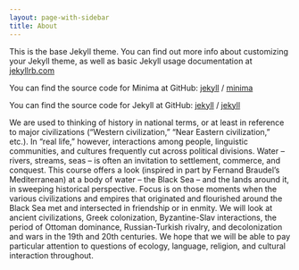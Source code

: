 ```yaml
---
layout: page-with-sidebar
title: About
---
```


This is the base Jekyll theme. You can find out more info about customizing your Jekyll theme, as well as basic Jekyll usage documentation at [jekyllrb.com](https://jekyllrb.com/)

You can find the source code for Minima at GitHub:
[jekyll][jekyll-organization] /
[minima](https://github.com/jekyll/minima)

You can find the source code for Jekyll at GitHub:
[jekyll][jekyll-organization] /
[jekyll](https://github.com/jekyll/jekyll)


[jekyll-organization]: https://github.com/jekyll

We are used to thinking of history in national terms, or at least in reference to major civilizations (“Western civilization,” “Near Eastern civilization,” etc.). In “real life,” however, interactions among people, linguistic communities, and cultures frequently cut across political divisions. Water – rivers, streams, seas – is often an invitation to settlement, commerce, and conquest. This course offers a look (inspired in part by Fernand Braudel’s Mediterranean) at a body of water – the Black Sea – and the lands around it, in sweeping historical perspective. Focus is on those moments when the various civilizations and empires that originated and flourished around the Black Sea met and intersected in friendship or in enmity. We will look at ancient civilizations, Greek colonization, Byzantine-Slav interactions, the period of Ottoman dominance, Russian-Turkish rivalry, and decolonization and wars in the 19th and 20th centuries. We hope that we will be able to pay particular attention to questions of ecology, language, religion, and cultural interaction throughout.

